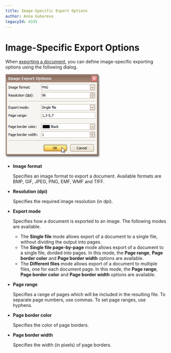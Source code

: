 ```yaml
---
title: Image-Specific Export Options
author: Anna Gubareva
legacyId: 4335
---
```

# Image-Specific Export Options
When [exporting a document](exporting-from-print-preview.md), you can define image-specific exporting options using the following dialog.

![previewExportOptionsImg](../../../../images/img7335.png)
* **Image format**
	
	Specifies an image format to export a document. Available formats are BMP, GIF, JPEG, PNG, EMF, WMF and TIFF.
* **Resolution (dpi)**
	
	Specifies the required image resolution (in dpi).
* **Export mode**
	
	Specifies how a document is exported to an image. The following modes are available.
	* The **Single file** mode allows export of a document to a single file, without dividing the output into pages.
	* The **Single file page-by-page** mode allows export of a document to a single file, divided into pages. In this mode, the **Page range**, **Page border color** and **Page border width** options are available.
	* The **Different files** mode allows export of a document to multiple files, one for each document page. In this mode, the **Page range**, **Page border color** and **Page border width** options are available.
* **Page range**
	
	Specifies a range of pages which will be included in the resulting file. To separate page numbers, use commas. To set page ranges, use hyphens.
* **Page border color**
	
	Specifies the color of page borders.
* **Page border width**
	
	Specifies the width (in pixels) of page borders.